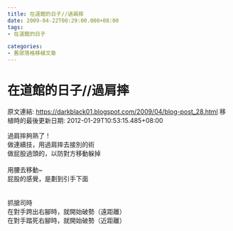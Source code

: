 ```yaml
---
title: 在道館的日子//過肩摔
date: 2009-04-22T00:29:00.000+08:00
tags: 
- 在道館的日子

categories:
- 舊部落格移植文章
---
```


# 在道館的日子//過肩摔

原文連結: https://darkblack01.blogspot.com/2009/04/blog-post_28.html
移植時的最後更新日期: 2012-01-29T10:53:15.485+08:00

過肩摔夠熟了！<br />做連續技，用過肩摔去接別的術<br />做屁股過頭的，以防對方移動躲掉<br /><br />用腰去移動~<br />屁股的感覺，是劃到引手下面<br /><br /><br />抓搶司時<br />在對手跨出右腳時，就開始破勢（遠距離）<br />在對手踏死右腳時，就開始破勢（近距離）
